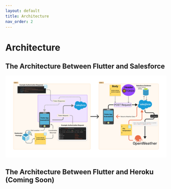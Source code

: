 ```yaml
---
layout: default
title: Architecture
nav_order: 2
---
```


# Architecture

<!-- GETTING STARTED -->
## The Architecture Between Flutter and Salesforce
![Flutter Integration Demo](../docs-assets/MyApp.png "Flutter App Screenshot")

## The Architecture Between Flutter and Heroku (Coming Soon)

